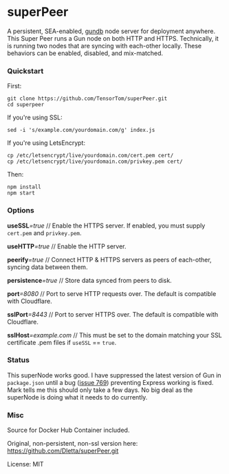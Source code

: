# superPeer
A persistent, SEA-enabled, [gundb](https://github.com/amark/gun) node server for deployment anywhere. This Super Peer
runs a Gun node on both HTTP  and HTTPS. Technically, it is running two nodes that are syncing with each-other locally.
These behaviors can be enabled, disabled, and mix-matched.

### Quickstart
First:
```
git clone https://github.com/TensorTom/superPeer.git
cd superpeer
```
If you're using SSL:
```
sed -i 's/example.com/yourdomain.com/g' index.js
```
If you're using LetsEncrypt:
```
cp /etc/letsencrypt/live/yourdomain.com/cert.pem cert/
cp /etc/letsencrypt/live/yourdomain.com/privkey.pem cert/
```
Then:
```
npm install
npm start
```

### Options

**useSSL**_=true_ // Enable the HTTPS server. If enabled, you must supply `cert.pem` and `privkey.pem`.

**useHTTP**_=true_ // Enable the HTTP server.

**peerify**_=true_ // Connect HTTP & HTTPS servers as peers of each-other, syncing data between them.

**persistence**_=true_ // Store data synced from peers to disk.

**port**_=8080_ // Port to serve HTTP requests over. The default is compatible with Cloudflare.

**sslPort**_=8443_ // Port to server HTTPS over. The default is compatible with Cloudflare.

**sslHost**_=example.com_ // This must be set to the domain matching your SSL certificate .pem files if `useSSL` ==
`true`.

### Status

This superNode works good. I have suppressed the latest version of Gun in `package.json` until a bug
([issue 769](https://github.com/amark/gun/issues/769)) preventing Express working is fixed. Mark tells me this should
only take a few days. No big deal as the superNode is doing what it needs to do currently.

### Misc

Source for Docker Hub Container included.

Original, non-persistent, non-ssl version here: https://github.com/Dletta/superPeer.git

License: MIT
